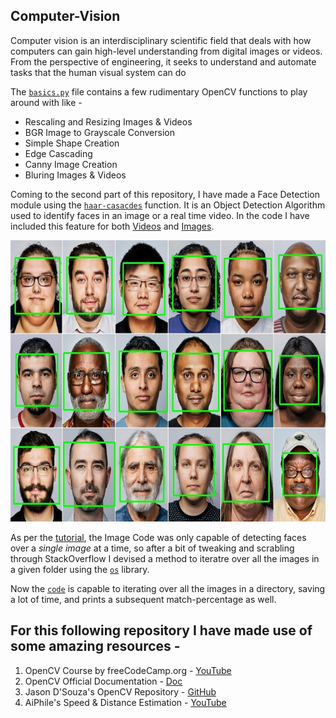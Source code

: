 ## Computer-Vision
Computer vision is an interdisciplinary scientific field that deals with how computers can gain high-level understanding from digital images or videos.
From the perspective of engineering, it seeks to understand and automate tasks that the human visual system can do

The [`basics.py`](https://github.com/souvik0306/computer-vision/blob/master/basics.py) file contains a few rudimentary OpenCV functions to play around with like - 
- Rescaling and Resizing Images & Videos
- BGR Image to Grayscale Conversion
- Simple Shape Creation
- Edge Cascading
- Canny Image Creation
- Bluring Images & Videos

Coming to the second part of this repository, I have made a Face Detection module using the [`haar-casacdes`](https://github.com/opencv/opencv/tree/master/data/haarcascades) function. It is an Object Detection Algorithm used to identify faces in an image or a real time video. In the code I have included this feature for both [Videos](https://github.com/souvik0306/computer-vision/blob/master/Face%20Detection%20over%20Video.py) and [Images](https://github.com/souvik0306/computer-vision/blob/master/Face%20Detection%20over%20Image.py). 

<img src="https://github.com/souvik0306/computer-vision/blob/master/Photos/18%20people.jpg" width="650" height="450">

As per the <a href = #Videos> tutorial</a>, the Image Code was only capable of detecting faces over a *single image* at a time, so after a bit of tweaking and scrabling through StackOverflow I devised a method to iteratre over all the images in a given folder using the [`os`](https://docs.python.org/3/library/os.html) library. 

Now the [`code`](https://github.com/souvik0306/computer-vision/blob/master/Face%20Detection/Face%20Detection%20Loop.py) is capable to iterating over all the images in a directory, saving a lot of time, and prints a subsequent match-percentage as well.

## For this following repository I have made use of some amazing resources - <section id="Videos">
1. OpenCV Course by freeCodeCamp.org - [YouTube](https://www.youtube.com/watch?v=oXlwWbU8l2o&ab_channel=freeCodeCamp.org)
2. OpenCV Official Documentation - [Doc](https://docs.opencv.org/4.5.3/)
3. Jason D'Souza's OpenCV Repository - [GitHub](https://github.com/jasmcaus/opencv-course)
4. AiPhile's Speed & Distance Estimation - [YouTube](https://www.youtube.com/watch?v=DIxcLghsQ4Q&ab_channel=AiPhile)
